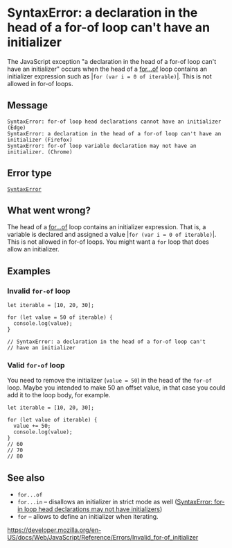 # SyntaxError: a declaration in the head of a for-of loop can't have an initializer

The JavaScript exception "a declaration in the head of a for-of loop can't have an initializer" occurs when the head of a [for...of](../statements/for...of) loop contains an initializer expression such as |`for (var i = 0 of iterable)`|. This is not allowed in for-of loops.

## Message

    SyntaxError: for-of loop head declarations cannot have an initializer (Edge)
    SyntaxError: a declaration in the head of a for-of loop can't have an initializer (Firefox)
    SyntaxError: for-of loop variable declaration may not have an initializer. (Chrome)

## Error type

[`SyntaxError`](../global_objects/syntaxerror)

## What went wrong?

The head of a [for...of](../statements/for...of) loop contains an initializer expression. That is, a variable is declared and assigned a value |`for (var i = 0 of iterable)`|. This is not allowed in for-of loops. You might want a `for` loop that does allow an initializer.

## Examples

### Invalid `for-of` loop

    let iterable = [10, 20, 30];

    for (let value = 50 of iterable) {
      console.log(value);
    }

    // SyntaxError: a declaration in the head of a for-of loop can't
    // have an initializer

### Valid `for-of` loop

You need to remove the initializer (`value = 50`) in the head of the `for-of` loop. Maybe you intended to make 50 an offset value, in that case you could add it to the loop body, for example.

    let iterable = [10, 20, 30];

    for (let value of iterable) {
      value += 50;
      console.log(value);
    }
    // 60
    // 70
    // 80

## See also

- `for...of`
- `for...in` – disallows an initializer in strict mode as well ([SyntaxError: for-in loop head declarations may not have initializers](invalid_for-in_initializer))
- `for` – allows to define an initializer when iterating.

<a href="https://developer.mozilla.org/en-US/docs/Web/JavaScript/Reference/Errors/Invalid_for-of_initializer" class="_attribution-link">https://developer.mozilla.org/en-US/docs/Web/JavaScript/Reference/Errors/Invalid_for-of_initializer</a>
